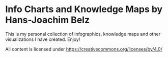 # Info Charts and Knowledge Maps by Hans-Joachim Belz

This is my personal collection of infographics, knowledge maps and other visualizations I have created. Enjoy!

All content is licensed under https://creativecommons.org/licenses/by/4.0/